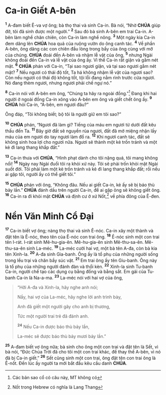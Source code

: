 # Ca-in Giết A-bên
<sup><b>1</b></sup> A-đam biết Ê-va vợ ông; bà thọ thai và sinh Ca-in. Bà nói, “Nhờ **CHÚA** giúp đỡ, tôi đã sinh được một người.” <sup><b>2</b></sup> Sau đó bà sinh A-bên em trai Ca-in. A-bên làm nghề chăn chiên, còn Ca-in làm nghề nông. <sup><b>3</b></sup> Một ngày kia Ca-in đem dâng lên **CHÚA** hoa quả của ruộng vườn do ông canh tác. <sup><b>4</b></sup> Về phần A-bên, ông dâng các con chiên đầu lòng trong bầy của ông cùng với mỡ của chúng. **CHÚA** đoái đến A-bên và nhậm lễ vật của ông, <sup><b>5</b></sup> nhưng Ngài không đoái đến Ca-in và lễ vật của ông ấy. Vì thế Ca-in rất giận và gằm nét mặt. <sup><b>6</b></sup> **CHÚA** phán với Ca-in, “Tại sao ngươi giận, và tại sao ngươi gằm nét mặt? <sup><b>7</b></sup> Nếu ngươi có thái độ tốt, Ta há không nhậm lễ vật của ngươi sao? Còn nếu ngươi có thái độ không tốt, tội lỗi đang nằm rình trước cửa ngươi. Nó đang thèm ngươi, nhưng ngươi phải chế ngự nó.”

<sup><b>8</b></sup> Ca-in nói với A-bên em ông, “Chúng ta hãy ra ngoài đồng.”[^1-2672eb18-07ab-4dad-b568-5036fb697acb] Đang khi hai người ở ngoài đồng Ca-in xông vào A-bên em ông và giết chết ông ấy. <sup><b>9</b></sup> **CHÚA** hỏi Ca-in, “A-bên, em ngươi đâu?”

Ông đáp, “Tôi không biết; bộ tôi là người giữ em tôi sao?”

<sup><b>10</b></sup> **CHÚA** phán, “Ngươi đã làm gì? Tiếng của máu em ngươi từ dưới đất kêu thấu đến Ta. <sup><b>11</b></sup> Bây giờ đất sẽ nguyền rủa ngươi, đất đã mở miệng nhận lấy máu của em ngươi do tay ngươi làm đổ ra. <sup><b>12</b></sup> Khi ngươi canh tác, đất sẽ không sinh hoa lợi cho ngươi nữa. Ngươi sẽ thành một kẻ trốn tránh và một kẻ đi lang thang khắp đất.”

<sup><b>13</b></sup> Ca-in thưa với **CHÚA**, “Hình phạt dành cho tôi nặng quá, tôi mang không nổi! <sup><b>14</b></sup> Ngày nay Ngài đuổi tôi ra khỏi xứ này. Tôi sẽ phải trốn khỏi mặt Ngài suốt đời. Tôi phải làm một kẻ trốn tránh và kẻ đi lang thang khắp đất; rồi nếu ai gặp tôi, người ấy có thể giết tôi.”

<sup><b>15</b></sup> **CHÚA** phán với ông, “Không đâu. Nếu ai giết Ca-in, kẻ ấy sẽ bị báo thù bảy lần.” **CHÚA** đánh dấu trên người Ca-in, để ai gặp ông sẽ không giết ông. <sup><b>16</b></sup> Ca-in ra đi khỏi mặt **CHÚA** và định cư ở xứ Nốt,[^2-2672eb18-07ab-4dad-b568-5036fb697acb] về phía đông của Ê-đen.

# Nền Văn Minh Cổ Đại
<sup><b>17</b></sup> Ca-in biết vợ ông; nàng thọ thai và sinh Ê-nóc. Ca-in xây một thành và đặt tên là Ê-nóc, theo tên của Ê-nóc con trai ông. <sup><b>18</b></sup> Ê-nóc sinh một con trai tên I-rát. I-rát sinh Mê-hu-gia-ên. Mê-hu-gia-ên sinh Mê-thu-sa-ên. Mê-thu-sa-ên sinh La-méc. <sup><b>19</b></sup> La-méc cưới hai vợ, một bà tên A-đa, còn bà kia tên Xinh-la. <sup><b>20</b></sup> A-đa sinh Gia-banh. Ông ấy là tổ phụ của những người sống trong lều trại và chăn bầy súc vật. <sup><b>21</b></sup> Em trai ông ấy tên Giu-banh. Ông này là tổ phụ của những người đánh đàn và thổi kèn. <sup><b>22</b></sup> Xinh-la sinh Tu-banh Ca-in, người chế tạo các dụng cụ bằng đồng và bằng sắt. Em gái của Tu-banh Ca-in là Na-a-ma. <sup><b>23</b></sup> La-méc nói với hai vợ của ông,

> “Hỡi A-đa và Xinh-la, hãy nghe anh nói;
>
> Nầy, hai vợ của La-méc, hãy nghe lời anh trình bày,
>
> Anh đã giết một người gây cho anh bị thương,
>
> Tức một người trai trẻ đã đánh anh.
>
> <sup><b>24</b></sup> Nếu Ca-in được báo thù bảy lần,
>
> La-méc sẽ được báo thù bảy mươi bảy lần.”

<sup><b>25</b></sup> A-đam biết vợ ông nữa; bà sinh cho ông một con trai và đặt tên là Sết, vì bà nói, “Đức Chúa Trời đã cho tôi một con trai khác, để thay thế A-bên, vì nó đã bị Ca-in giết.” <sup><b>26</b></sup> Sết cũng sinh một con trai, ông đặt tên con trai ông là Ê-nốt. Đến lúc ấy người ta mới bắt đầu kêu cầu danh **CHÚA**.

[^1-2672eb18-07ab-4dad-b568-5036fb697acb]: Các bản sao cổ có câu này, MT không có
[^2-2672eb18-07ab-4dad-b568-5036fb697acb]: Nốt trong Hebrew có nghĩa là Lang Thang